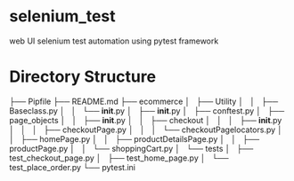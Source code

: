# selenium_test
web UI selenium test automation using pytest framework

# Directory Structure

├── Pipfile
├── README.md
├── ecommerce
│   ├── Utility
│   │   ├── Baseclass.py
│   │   └── __init__.py
│   ├── __init__.py
│   ├── conftest.py
│   ├── page_objects
│   │   ├── __init__.py
│   │   ├── checkout
│   │   │   ├── __init__.py
│   │   │   ├── checkoutPage.py
│   │   │   └── checkoutPagelocators.py
│   │   ├── homePage.py
│   │   ├── productDetailsPage.py
│   │   ├── productPage.py
│   │   └── shoppingCart.py
│   └── tests
│       ├── test_checkout_page.py
│       ├── test_home_page.py
│       └── test_place_order.py
└── pytest.ini
